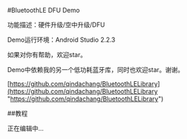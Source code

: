#BluetoothLE DFU Demo

功能描述：硬件升级/空中升级/DFU

Demo运行环境：Android Studio 2.2.3

如果对你有帮助，欢迎star。

Demo中依赖我的另一个低功耗蓝牙库，同时也欢迎star。谢谢。

[https://github.com/qindachang/BluetoothLELibrary](https://github.com/qindachang/BluetoothLELibrary "https://github.com/qindachang/BluetoothLELibrary")

##教程

正在编辑中...
